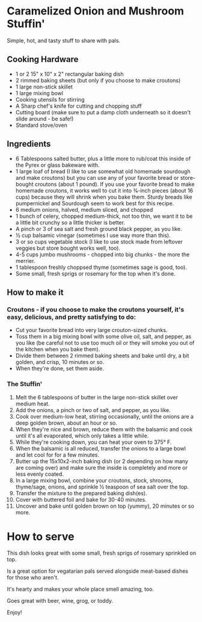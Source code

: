 # Caramelized Onion and Mushroom Stuffin'

Simple, hot, and tasty stuff to share with pals.

## Cooking Hardware

- 1 or 2 15" x 10" x 2" rectangular baking dish
- 2 rimmed baking sheets (but only if you choose to make croutons)
- 1 large non-stick skillet
- 1 large mixing bowl
- Cooking utensils for stirring
- A Sharp chef's knife for cutting and chopping stuff
- Cutting board (make sure to put a damp cloth underneath so it doesn't slide around - be safe!)
- Standard stove/oven

## Ingredients

- 6 Tablespoons salted butter, plus a little more to rub/coat this inside of the Pyrex or glass bakeware with.
- 1 large loaf of bread (I like to use somewhat old homemade sourdough and make croutons) but you can use any of your favorite bread or store-bought croutons (about 1 pound). If you use your favorite bread to make homemade croutons, it works well to cut it into 3⁄4-inch pieces (about 16 cups) because they will shrink when you bake them. Sturdy breads like pumpernickel and Sourdough seem to work best for this recipe.
- 6 medium onions, halved, medium sliced, and chopped
- 1 bunch of celery, chopped medium-thick, not too thin, we want it to be a little bit crunchy so a little thicker is better.
- A pinch or 3 of sea salt and fresh ground black pepper, as you like.
-	½ cup balsamic vinegar (sometimes I use way more than this).
- 3 or so cups vegetable stock  (I like to use stock made from leftover veggies but store bought works well, too).
- 4-5 cups jumbo mushrooms - chopped into big chunks - the more the merrier.
- 1 tablespoon freshly choppsed thyme (sometimes sage is good, too).
- Some small, fresh sprigs or rosemary for the top when it's done.

## How to make it

### Croutons - if you choose to make the croutons yourself, it's easy, delicious, and pretty satisfying to do:
- Cut your favorite bread into very large crouton-sized chunks.
- Toss them in a big mixing bowl with some olive oil, salt, and pepper, as you like (be careful not to use too much oil or they will smoke you out of the kitchen when you bake them).
- Divide them between 2 rimmed baking sheets and bake until dry, a bit golden, and crisp, 10 minutes or so.
- When they're done, set them aside.

### The Stuffin'

1. Melt the 6 tablespoons of butter in the large non-stick skillet over medium heat.
2. Add the onions, a pinch or two of salt, and pepper, as you like.
3. Cook over medium-low heat, stirring occasionally, until the onions are a deep golden brown, about an hour or so.
4. When they're nice and brown, reduce them with the balsamic and cook until it's all evaporated, which only takes a little while.
5. While they're cooking down, you can heat your oven to 375° F.
6. When the balsamic is all reduced, transfer the onions to a large bowl and let cool for for a few minutes.
7. Butter up the 15x10x2-inch baking dish (or 2 depending on how many are coming over) and make sure the inside is completely and more or less evenly coated.
8. In a large mixing bowl, combine your croutons, stock, shrooms, thyme/sage, onions, and sprinkle ½ teaspoon of sea salt over the top.
9. Transfer the mixture to the prepared baking dish(es).
10. Cover with buttered foil and bake for 30-40 minutes.
11. Uncover and bake until golden brown on top (yummy), 20 minutes or so more.

# How to serve

This dish looks great with some small, fresh sprigs of rosemary sprinkled on top.

Is a great option for vegatarian pals served alongside meat-based dishes for those who aren't.

It's hearty and makes your whole place smell amazing, too.

Goes great with beer, wine, grog, or toddy.

Enjoy!
